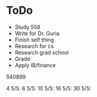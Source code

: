 # ToDo

- Study 558
- Write for Dr. Guria
- Finish self thing
- Research for cs
- Research grad school
- Grade 
- Apply IB/finance






540899



4 5/5:
6 5/5:
10 5/5:
16 5/5:
30 5/5: